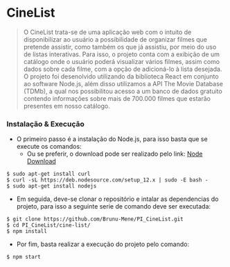 # CineList


> O CineList trata-se de uma aplicação web com o intuito de disponibilizar ao usuário a possibilidade de organizar filmes que pretende assistir, como também os que já assistiu, por meio do uso de listas interativas. Para isso, o projeto conta com a exibição de um catálogo onde o usuário poderá visualizar vários filmes, assim como dados sobre cada filme, com a opção de adicioná-lo à lista desejada. O projeto foi desenolvido utilizando da biblioteca React em conjunto ao software Node.js, além disso utilizamos a API The Movie Database (TDMb), a qual nos possibilitou acesso a um banco de dados gratuito contendo informações sobre mais de 700.000 filmes que estarão presentes em nosso catálogo.

### Instalação & Execução

- O primeiro passo é a instalação do Node.js, para isso basta que se execute os comandos:
  - Ou se preferir, o download pode ser realizado pelo link: [Node Download](https://nodejs.org/en/download/)
```
$ sudo apt-get install curl
$ curl -sL https://deb.nodesource.com/setup_12.x | sudo -E bash -
$ sudo apt-get install nodejs
```
- Em seguida, deve-se clonar o repositório e intalar as dependencias do projeto, para isso a seguinte serie de comando deve ser executada:
```
$ git clone https://github.com/Brunu-Mene/PI_CineList.git
$ cd PI_CineList/cine-list/
$ npm install
```
- Por fim, basta realizar a execução do projeto pelo comando:
```
$ npm start
```
